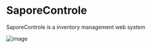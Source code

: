 # SaporeControle
SaporeControle is a inventory management web system

![image](https://github.com/MarceloBotan/SaporeControle/assets/128054032/410ef42f-94a1-4bbc-98fa-e44882f1f8c9)

